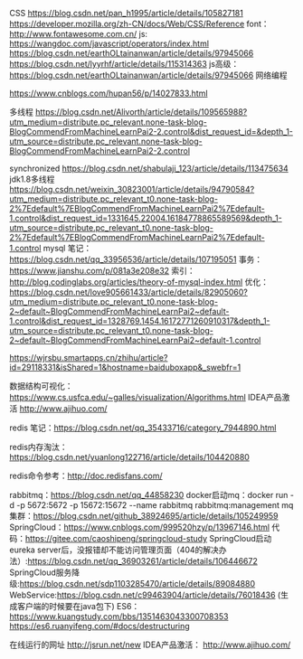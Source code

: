 CSS
https://blog.csdn.net/pan_h1995/article/details/105827181
https://developer.mozilla.org/zh-CN/docs/Web/CSS/Reference
font：http://www.fontawesome.com.cn/
js:
https://wangdoc.com/javascript/operators/index.html
https://blog.csdn.net/earthOLtainanwan/article/details/97945066
https://blog.csdn.net/lyyrhf/article/details/115314363
js高级：
https://blog.csdn.net/earthOLtainanwan/article/details/97945066
网络编程

https://www.cnblogs.com/hupan56/p/14027833.html

多线程
https://blog.csdn.net/Alivorth/article/details/109565988?utm_medium=distribute.pc_relevant.none-task-blog-BlogCommendFromMachineLearnPai2-2.control&dist_request_id=&depth_1-utm_source=distribute.pc_relevant.none-task-blog-BlogCommendFromMachineLearnPai2-2.control

synchronized
https://blog.csdn.net/shabulaji_123/article/details/113475634
jdk1.8多线程
https://blog.csdn.net/weixin_30823001/article/details/94790584?utm_medium=distribute.pc_relevant_t0.none-task-blog-2%7Edefault%7EBlogCommendFromMachineLearnPai2%7Edefault-1.control&dist_request_id=1331645.22004.16184778865589569&depth_1-utm_source=distribute.pc_relevant_t0.none-task-blog-2%7Edefault%7EBlogCommendFromMachineLearnPai2%7Edefault-1.control
mysql
笔记：https://blog.csdn.net/qq_33956536/article/details/107195051
事务：https://www.jianshu.com/p/081a3e208e32
索引：http://blog.codinglabs.org/articles/theory-of-mysql-index.html
优化：https://blog.csdn.net/love905661433/article/details/82905060?utm_medium=distribute.pc_relevant_t0.none-task-blog-2~default~BlogCommendFromMachineLearnPai2~default-1.control&dist_request_id=1328769.1454.16172771260910317&depth_1-utm_source=distribute.pc_relevant_t0.none-task-blog-2~default~BlogCommendFromMachineLearnPai2~default-1.control

https://wjrsbu.smartapps.cn/zhihu/article?id=29118331&isShared=1&hostname=baiduboxapp&_swebfr=1

数据结构可视化：https://www.cs.usfca.edu/~galles/visualization/Algorithms.html
IDEA产品激活
http://www.ajihuo.com/

redis
笔记：https://blog.csdn.net/qq_35433716/category_7944890.html

redis内存淘汰：https://blog.csdn.net/yuanlong122716/article/details/104420880

redis命令参考：http://doc.redisfans.com/

rabbitmq：https://blog.csdn.net/qq_44858230
docker启动mq：docker run -d -p 5672:5672 -p 15672:15672 --name rabbitmq rabbitmq:management
mq集群：https://blog.csdn.net/github_38924695/article/details/105249959
SpringCloud：https://www.cnblogs.com/999520hzy/p/13967146.html
代码：https://gitee.com/caoshipeng/springcloud-study
SpringCloud启动eureka server后，没报错却不能访问管理页面（404的解决办法）:https://blog.csdn.net/qq_36903261/article/details/106446672
SpringCloud服务降级:https://blog.csdn.net/sdp1103285470/article/details/89084880
WebService:https://blog.csdn.net/c99463904/article/details/76018436 (生成客户端的时候要在java包下)
ES6：https://www.kuangstudy.com/bbs/1351463043300708353
https://es6.ruanyifeng.com/#docs/destructuring

在线运行的网址
http://jsrun.net/new
IDEA产品激活：
http://www.ajihuo.com/
